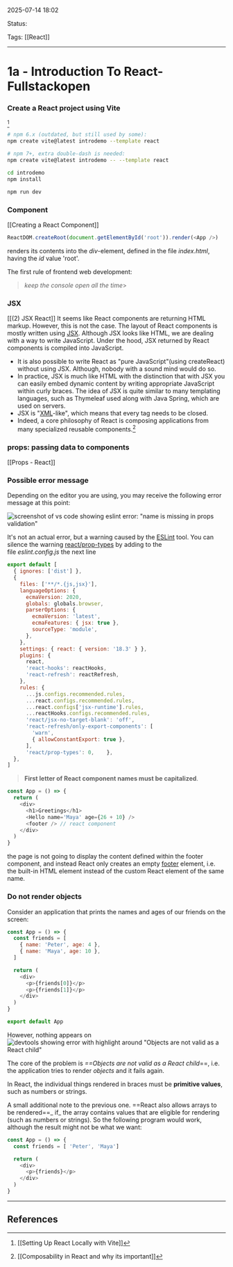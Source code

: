 
2025-07-14 18:02

Status:

Tags: [[React]]

---
# 1a - Introduction To React- Fullstackopen

### Create a React project using Vite
[^1]
```bash
# npm 6.x (outdated, but still used by some):
npm create vite@latest introdemo --template react

# npm 7+, extra double-dash is needed:
npm create vite@latest introdemo -- --template react
```

```bash
cd introdemo
npm install
```

```bash
npm run dev
```

### Component
[[Creating a React Component]]
```js
ReactDOM.createRoot(document.getElementById('root')).render(<App />)
```
renders its contents into the _div_-element, defined in the file _index.html_, having the _id_ value 'root'.

The first rule of frontend web development:

> _keep the console open all the time_> 

### JSX
[[(2) JSX React]] 
It seems like React components are returning HTML markup. However, this is not the case. The layout of React components is mostly written using [JSX](https://react.dev/learn/writing-markup-with-jsx). Although JSX looks like HTML, we are dealing with a way to write JavaScript. Under the hood, JSX returned by React components is compiled into JavaScript.
- It is also possible to write React as "pure JavaScript"(using createReact) without using JSX. Although, nobody with a sound mind would do so.
- In practice, JSX is much like HTML with the distinction that with JSX you can easily embed dynamic content by writing appropriate JavaScript within curly braces. The idea of JSX is quite similar to many templating languages, such as Thymeleaf used along with Java Spring, which are used on servers.
- JSX is "[XML](https://developer.mozilla.org/en-US/docs/Web/XML/XML_introduction)-like", which means that every tag needs to be closed.
- Indeed, a core philosophy of React is composing applications from many specialized reusable components.[^2]
### props: passing data to components
[[Props - React]]

### Possible error message

Depending on the editor you are using, you may receive the following error message at this point:

![screenshot of vs code showing eslint error: "name is missing in props validation"](https://fullstackopen.com/static/d0f3c768a0844c92d98335a23ab9d748/5a190/1-vite5.png)

It's not an actual error, but a warning caused by the [ESLint](https://eslint.org/) tool. You can silence the warning [react/prop-types](https://github.com/jsx-eslint/eslint-plugin-react/blob/master/docs/rules/prop-types.md) by adding to the file _eslint.config.js_ the next line

```js
export default [
  { ignores: ['dist'] },
  {
    files: ['**/*.{js,jsx}'],
    languageOptions: {
      ecmaVersion: 2020,
      globals: globals.browser,
      parserOptions: {
        ecmaVersion: 'latest',
        ecmaFeatures: { jsx: true },
        sourceType: 'module',
      },
    },
    settings: { react: { version: '18.3' } },
    plugins: {
      react,
      'react-hooks': reactHooks,
      'react-refresh': reactRefresh,
    },
    rules: {
      ...js.configs.recommended.rules,
      ...react.configs.recommended.rules,
      ...react.configs['jsx-runtime'].rules,
      ...reactHooks.configs.recommended.rules,
      'react/jsx-no-target-blank': 'off',
      'react-refresh/only-export-components': [
        'warn',
        { allowConstantExport: true },
      ],
      'react/prop-types': 0,    },
  },
]
```

> **First letter of React component names must be capitalized**.

```js
const App = () => {
  return (
    <div>
      <h1>Greetings</h1>
      <Hello name='Maya' age={26 + 10} />
      <footer /> // react component 
	</div>
  )
}
```

the page is not going to display the content defined within the footer component, and instead React only creates an empty [footer](https://developer.mozilla.org/en-US/docs/Web/HTML/Element/footer) element, i.e. the built-in HTML element instead of the custom React element of the same name.

### Do not render objects
Consider an application that prints the names and ages of our friends on the screen:

```js
const App = () => {
  const friends = [
    { name: 'Peter', age: 4 },
    { name: 'Maya', age: 10 },
  ]

  return (
    <div>
      <p>{friends[0]}</p>
      <p>{friends[1]}</p>
    </div>
  )
}

export default App
```

However, nothing appears on
![devtools showing error with highlight around "Objects are not valid as a React child"](https://fullstackopen.com/static/fdcc65efff174e0c0ce15bf636c4cd1c/5a190/34new.png)

The core of the problem is _==Objects are not valid as a React child_==, i.e. the application tries to render _objects_ and it fails again.

In React, the individual things rendered in braces must be **primitive values**, such as numbers or strings.

A small additional note to the previous one. ==React also allows arrays to be rendered==_ if_ the array contains values ​​that are eligible for rendering (such as numbers or strings). So the following program would work, although the result might not be what we want:
```js
const App = () => {
  const friends = [ 'Peter', 'Maya']

  return (
    <div>
      <p>{friends}</p>
    </div>
  )
}
```


---
## References
[^1]: [[Setting Up React Locally with Vite]]
[^2]: [[Composability in React and why its important]]
